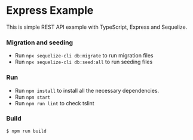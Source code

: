 # Express Example
This is simple REST API example with TypeScript, Express and Sequelize.

### Migration and seeding

- Run `npx sequelize-cli db:migrate` to run migration files
- Run `npx sequelize-cli db:seed:all` to run seeding files

### Run 

- Run `npm install` to install all the necessary dependencies.
- Run `npm start`
- Run `npm run lint` to check tslint

### Build

```
$ npm run build

```
